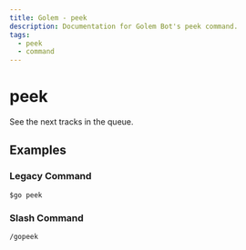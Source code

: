 ```yaml
---
title: Golem - peek
description: Documentation for Golem Bot's peek command.
tags:
  - peek
  - command
---
```


# peek <badge text="Music*" type="music-badge optional-mod-badge tooltip-root"/> <badge text="Youtube*" type="youtube-badge optional-mod-badge tooltip-root"/>

See the next tracks in the queue.

## Examples

### Legacy Command

```
$go peek
```

### Slash Command

```
/gopeek
```




